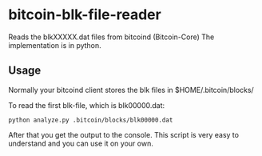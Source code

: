 # bitcoin-blk-file-reader
Reads the blkXXXXX.dat files from bitcoind (Bitcoin-Core)
The implementation is in python. 

## Usage
Normally your bitcoind client stores the blk files in $HOME/.bitcoin/blocks/

To read the first blk-file, which is blk00000.dat:

```shell
python analyze.py .bitcoin/blocks/blk00000.dat
```

After that you get the output to the console. This script is very easy to understand and you can use it on your own.
